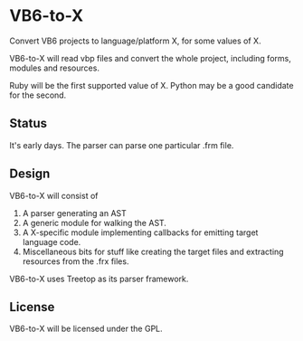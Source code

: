 VB6-to-X
========

Convert VB6 projects to language/platform X, for some values of X.

VB6-to-X will read vbp files and convert the whole project, including
forms, modules and resources.

Ruby will be the first supported value of X. Python may be a good candidate
for the second.

Status
------

It's early days. The parser can parse one particular .frm file. 

Design
------

VB6-to-X will consist of

1. A parser generating an AST
2. A generic module for walking the AST.
3. A X-specific module implementing callbacks for emitting target language
   code.
4. Miscellaneous bits for stuff like creating the target files and extracting
   resources from the .frx files.

VB6-to-X uses Treetop as its parser framework.

License
-------

VB6-to-X will be licensed under the GPL.

